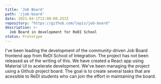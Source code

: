 ```yaml
---
title: 'Job Board'
path: '/job-board'
date: 2021-04-1T12:00:00.253Z
repository: "https://github.com/lopis/job-board"
description: >-
  Job Board in development for ReDI School
status: Prototype
---
```


I've been leading the development of the community-driven Job Board frontend app from ReDI School of Integration. The project has not been released as of the writing of this. We have created a React app using Material UI to acelerate development. We've been managing the project using a Github project board. The goal is to create several tasks that are acessible to ReDI students who can join the effort in maintaining the board.
